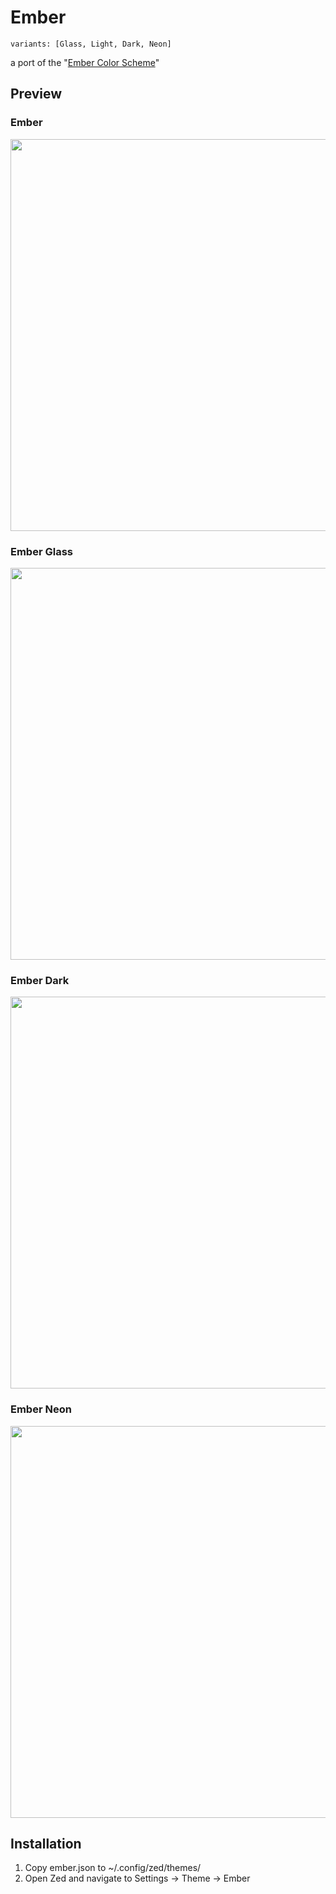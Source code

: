 # Ember
`variants: [Glass, Light, Dark, Neon]`

a port of the "[Ember Color Scheme](https://plugins.jetbrains.com/plugin/12401-ember-color-scheme)"

## Preview
### Ember
<img src="assets/ember.png" width="627">

### Ember Glass
<img src="assets/ember-glass.png" width="627">

### Ember Dark
<img src="assets/ember-dark.png" width="627">

### Ember Neon
<img src="assets/ember-neon.png" width="627">


## Installation
1. Copy ember.json to ~/.config/zed/themes/
2. Open Zed and navigate to Settings -> Theme -> Ember
